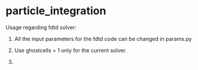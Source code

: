# particle_integration

Usage regarding fdtd solver:
1. All the input parameters for the fdtd code can be changed in params.py

2. Use ghostcells = 1 only for the current solver.
3. 

